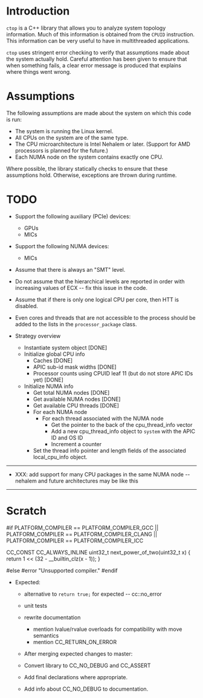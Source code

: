 <!--
  ** File Name: README.md
  ** Author:    Aditya Ramesh
  ** Date:      07/29/2014
  ** Contact:   _@adityaramesh.com
-->

# Introduction

`ctop` is a C++ library that allows you to analyze system topology information.
Much of this information is obtained from the `CPUID` instruction. This
information can be very useful to have in multithreaded applications.

`ctop` uses stringent error checking to verify that assumptions made about the
system actually hold. Careful attention has been given to ensure that when
something fails, a clear error message is produced that explains where things
went wrong.

# Assumptions

The following assumptions are made about the system on which this code is run:
  - The system is running the Linux kernel.
  - All CPUs on the system are of the same type.
  - The CPU microarchitecture is Intel Nehalem or later. (Support for AMD
  processors is planned for the future.)
  - Each NUMA node on the system contains exactly one CPU.

Where possible, the library statically checks to ensure that these assumptions
hold. Otherwise, exceptions are thrown during runtime.

# TODO

- Support the following auxiliary (PCIe) devices:
  - GPUs
  - MICs

- Support the following NUMA devices:
  - MICs

- Assume that there is always an "SMT" level.
- Do not assume that the hierarchical levels are reported in order with
increasing values of ECX -- fix this issue in the code.
- Assume that if there is only one logical CPU per core, then HTT is disabled.
- Even cores and threads that are not accessible to the process should be added
to the lists in the `processor_package` class.

- Strategy overview
  - Instantiate system object [DONE]
  - Initialize global CPU info
    - Caches [DONE]
    - APIC sub-id mask widths [DONE]
    - Processor counts using CPUID leaf 11 (but do not store APIC IDs yet) [DONE]
  - Initialize NUMA info
    - Get total NUMA nodes [DONE]
    - Get available NUMA nodes [DONE]
    - Get available CPU threads [DONE]
    - For each NUMA node
      - For each thread associated with the NUMA node
        - Get the pointer to the back of the cpu_thread_info vector
        - Add a new cpu_thread_info object to `system` with the APIC ID and OS
	ID
        - Increment a counter
	- Set the thread info pointer and length fields of the associated
	local_cpu_info object.

***************************
- XXX: add support for many CPU packages in the same NUMA node -- nehalem and
future architectures may be like this
***************************

# Scratch

#if PLATFORM_COMPILER == PLATFORM_COMPILER_GCC || \
    PLATFORM_COMPILER == PLATFORM_COMPILER_CLANG || \
    PLATFORM_COMPILER == PLATFORM_COMPILER_ICC

CC_CONST CC_ALWAYS_INLINE uint32_t 
next_power_of_two(uint32_t x)
{
	return 1 << (32 - __builtin_clz(x - 1));
}

#else
	#error "Unsupported compiler."
#endif

- Expected:
  - alternative to `return true;` for expected<void> -- cc::no_error
  - unit tests
  - rewrite documentation
    - mention lvalue/rvalue overloads for compatibility with move semantics
    - mention CC_RETURN_ON_ERROR

  - After merging expected changes to master:
  - Convert library to CC_NO_DEBUG and CC_ASSERT
  - Add final declarations where appropriate.
  - Add info about CC_NO_DEBUG to documentation.
